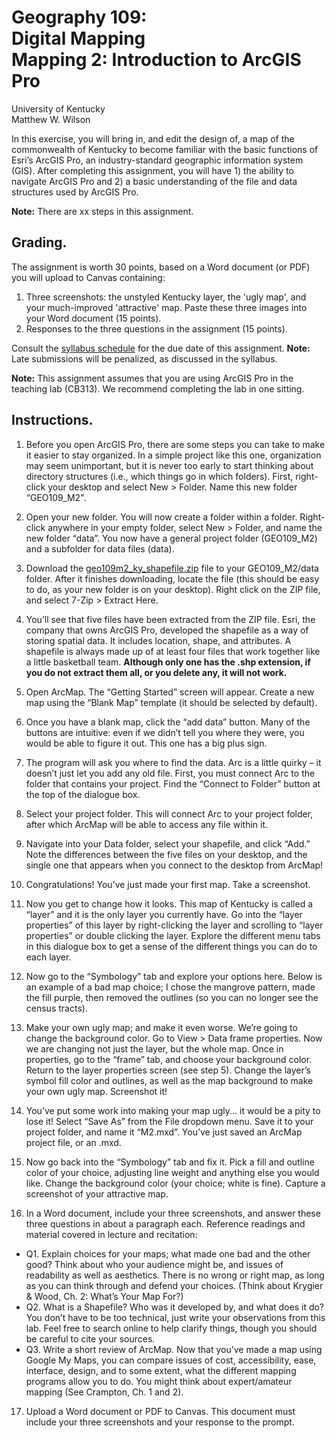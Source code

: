 # Geography 109:<br>Digital Mapping<br>Mapping 2: Introduction to ArcGIS Pro

University of Kentucky
<br>Matthew W. Wilson

In this exercise, you will bring in, and edit the design of, a map of the commonwealth of Kentucky to become familiar with the basic functions of Esri’s ArcGIS Pro, an industry-standard geographic information system (GIS). After completing this assignment, you will have 1) the ability to navigate ArcGIS Pro and 2) a basic understanding of the file and data structures used by ArcGIS Pro.

**Note:** There are xx steps in this assignment.

## Grading.

The assignment is worth 30 points, based on a Word document (or PDF) you will upload to Canvas containing:
1. Three screenshots: the unstyled Kentucky layer, the 'ugly map', and your much-improved 'attractive' map. Paste these three images into your Word document (15 points).
2. Responses to the three questions in the assignment (15 points).

Consult the [syllabus schedule](../syllabus.md#viii-schedule) for the due date of this assignment. **Note:** Late submissions will be penalized, as discussed in the syllabus.

**Note:** This assignment assumes that you are using ArcGIS Pro in the teaching lab (CB313). We recommend completing the lab in one sitting.

## Instructions.

1. Before you open ArcGIS Pro, there are some steps you can take to make it easier to stay organized. In a simple project like this one, organization may seem unimportant, but it is never too early to start thinking about directory structures (i.e., which things go in which folders). First, right-click your desktop and select New > Folder. Name this new folder “GEO109_M2".

2. Open your new folder. You will now create a folder within a folder. Right-click anywhere in your empty folder, select New > Folder, and name the new folder “data”. You now have a general project folder (GEO109_M2) and a subfolder for data files (data).

3. Download the [geo109m2_ky_shapefile.zip](assets/data/geo109m2_ky_shapefile.zip) file to your GEO109_M2/data folder. After it finishes downloading, locate the file (this should be easy to do, as your new folder is on your desktop). Right click on the ZIP file, and select 7-Zip > Extract Here.

4. You’ll see that five files have been extracted from the ZIP file. Esri, the company that owns ArcGIS Pro, developed the shapefile as a way of storing spatial data. It includes location, shape, and attributes. A shapefile is always made up of at least four files that work together like a little basketball team. **Although only one has the .shp extension, if you do not extract them all, or you delete any, it will not work.**

<!---
Need to update the instructions below for ArcGIS Pro. 
--->
5. Open ArcMap. The “Getting Started” screen will appear. Create a new map using the “Blank Map” template (it should be selected by default).

6. Once you have a blank map, click the “add data” button. Many of the buttons are intuitive: even if we didn’t tell you where they were, you would be able to figure it out. This one has a big plus sign.

7. The program will ask you where to find the data. Arc is a little quirky – it doesn’t just let you add any old file. First, you must connect Arc to the folder that contains your project. Find the “Connect to Folder” button at the top of the dialogue box.

8. Select your project folder. This will connect Arc to your project folder, after which ArcMap will be able to access any file within it.

9. Navigate into your Data folder, select your shapefile, and click “Add.” Note the differences between the five files on your desktop, and the single one that appears when you connect to the desktop from ArcMap!

10. Congratulations! You’ve just made your first map. Take a screenshot.

11. Now you get to change how it looks. This map of Kentucky is called a “layer” and it is the only layer you currently have. Go into the “layer properties” of this layer by right-clicking the layer and scrolling to “layer properties” or double clicking the layer. Explore the different menu tabs in this dialogue box to get a sense of the different things you can do to each layer.

12. Now go to the “Symbology” tab and explore your options here. Below is an example of a bad map choice; I chose the mangrove pattern, made the fill purple, then removed the outlines (so you can no longer see the census tracts).

13. Make your own ugly map; and make it even worse. We’re going to change the background color. Go to View > Data frame properties. Now we are changing not just the layer, but the whole map. Once in properties, go to the “frame” tab, and choose your background color. Return to the layer properties screen (see step 5). Change the layer’s symbol fill color and outlines, as well as the map background to make your own ugly map. Screenshot it!

14. You’ve put some work into making your map ugly... it would be a pity to lose it! Select “Save As” from the File dropdown menu. Save it to your project folder, and name it “M2.mxd”. You’ve just saved an ArcMap project file, or an .mxd.

15. Now go back into the “Symbology” tab and fix it. Pick a fill and outline color of your choice, adjusting line weight and anything else you would like. Change the background color (your choice; white is fine). Capture a screenshot of your attractive map.

16. In a Word document, include your three screenshots, and answer these three questions in about a paragraph each. Reference readings and material covered in lecture and recitation:
* Q1. Explain choices for your maps; what made one bad and the other good? Think about who your audience might be, and issues of readability as well as aesthetics. There is no wrong or right map, as long as you can think through and defend your choices. (Think about Krygier & Wood, Ch. 2: What’s Your Map For?)
* Q2. What is a Shapefile? Who was it developed by, and what does it do? You don’t have to be too technical, just write your observations from this lab. Feel free to search online to help clarify things, though you should be careful to cite your sources.
* Q3. Write a short review of ArcMap. Now that you’ve made a map using Google My Maps, you can compare issues of cost, accessibility, ease, interface, design, and to some extent, what the different mapping programs allow you to do. You might think about expert/amateur mapping (See Crampton, Ch. 1 and 2).

17. Upload a Word document or PDF to Canvas. This document must include your three screenshots and your response to the prompt.